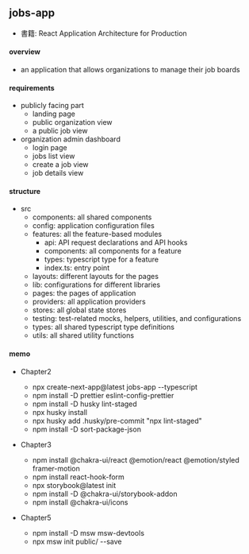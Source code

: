 ## jobs-app

- 書籍: React Application Architecture for Production

#### overview

- an application that allows organizations to manage their job boards

#### requirements

- publicly facing part
  - landing page
  - public organization view
  - a public job view
- organization admin dashboard
  - login page
  - jobs list view
  - create a job view
  - job details view

#### structure

- src
  - components: all shared components
  - config: application configuration files
  - features: all the feature-based modules
    - api: API request declarations and API hooks
    - components: all components for a feature
    - types: typescript type for a feature
    - index.ts: entry point
  - layouts: different layouts for the pages
  - lib: configurations for different libraries
  - pages: the pages of application
  - providers: all application providers
  - stores: all global state stores
  - testing: test-related mocks, helpers, utilities, and configurations
  - types: all shared typescript type definitions
  - utils: all shared utility functions

#### memo

- Chapter2

  - npx create-next-app@latest jobs-app --typescript
  - npm install -D prettier eslint-config-prettier
  - npm install -D husky lint-staged
  - npx husky install
  - npx husky add .husky/pre-commit "npx lint-staged"
  - npm install -D sort-package-json

- Chapter3

  - npm install @chakra-ui/react @emotion/react @emotion/styled framer-motion
  - npm install react-hook-form
  - npx storybook@latest init
  - npm install -D @chakra-ui/storybook-addon
  - npm install @chakra-ui/icons

- Chapter5

  - npm install -D msw msw-devtools
  - npx msw init public/ --save
